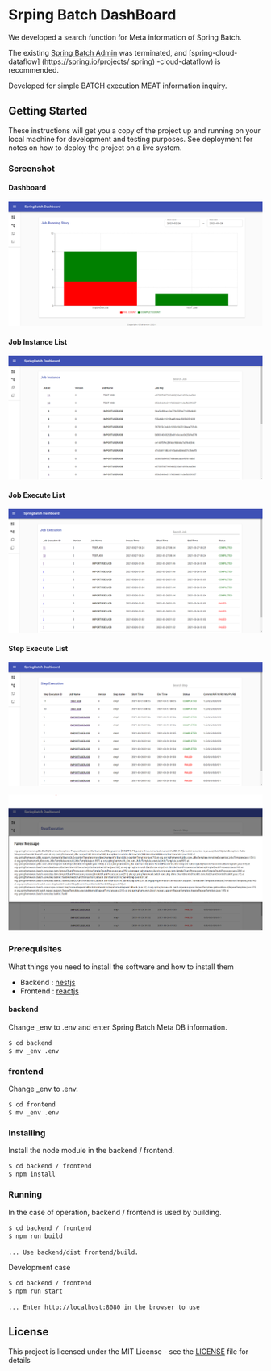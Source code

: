 # Srping Batch DashBoard

We developed a search function for Meta information of Spring Batch.

The existing [Spring Batch Admin](https://docs.spring.io/spring-batch-admin/trunk/) was terminated, and [spring-cloud-dataflow] (https://spring.io/projects/ spring) -cloud-dataflow) is recommended.

Developed for simple BATCH execution MEAT information inquiry.

## Getting Started

These instructions will get you a copy of the project up and running on your local machine for development and testing purposes. See deployment for notes on how to deploy the project on a live system.


### Screenshot

#### Dashboard
![](./sb_db-01.png)

#### Job Instance List
![](./sb_db-02.png)

#### Job Execute List
![](./sb_db-03.png)

#### Step Execute List
![](./sb_db-04.png)

![](./sb_db-05.png)

### Prerequisites

What things you need to install the software and how to install them

- Backend : [nestjs](https://nestjs.com/)
- Frontend : [reactjs](https://reactjs.org/)

#### backend

Change _env to .env and enter Spring Batch Meta DB information.

```
$ cd backend
$ mv _env .env
```

### frontend

Change _env to .env.

```
$ cd frontend
$ mv _env .env
```

### Installing

Install the node module in the backend / frontend.

```
$ cd backend / frontend
$ npm install
```

### Running 

In the case of operation, backend / frontend is used by building.

```
$ cd backend / frontend
$ npm run build

... Use backend/dist frontend/build.
```

Development case

```
$ cd backend / frontend
$ npm run start

... Enter http://localhost:8080 in the browser to use
```


## License

This project is licensed under the MIT License - see the [LICENSE](https://en.wikipedia.org/wiki/MIT_License) file for details
